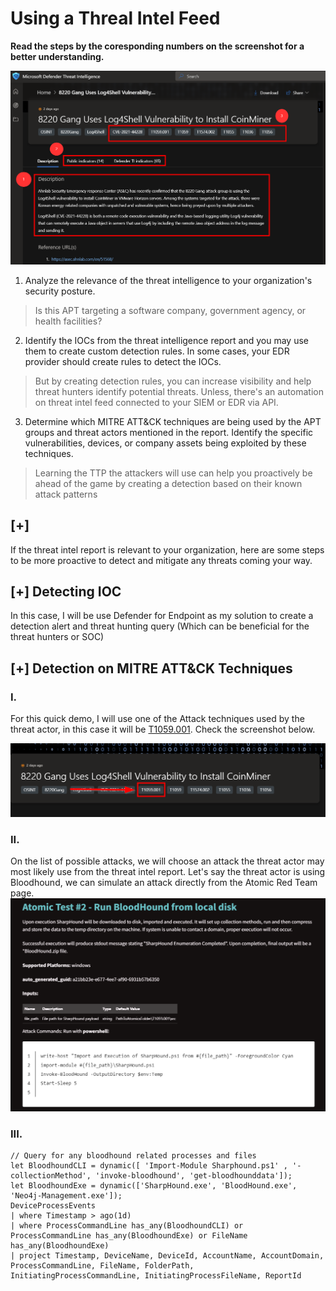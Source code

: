 # Using a Threal Intel Feed

**Read the steps by the coresponding numbers on the screenshot for a better understanding.**

![image](https://github.com/nguyentimmy/Detection-Engineering/blob/main/2%20-%20Detect%20Current%20Attack%20Trends%20Using%20Threat%20Intelligence/Photos/MDTI.png)

1. Analyze the relevance of the threat intelligence to your organization's security posture.
  > Is this APT targeting a software company, government agency, or health facilities?
2. Identify the IOCs from the threat intelligence report and you may use them to create custom detection rules. In some cases, your EDR provider should create rules to detect the IOCs. 
  > But by creating detection rules, you can increase visibility and help threat hunters identify potential threats.  Unless, there's an automation on threat intel feed connected to your SIEM or EDR via API.
3. Determine which MITRE ATT&CK techniques are being used by the APT groups and threat actors mentioned in the report. Identify the specific vulnerabilities, devices, or company assets being exploited by these techniques.
  > Learning the TTP the attackers will use can help you proactively be ahead of the game by creating a detection based on their known attack patterns

## [+] 
If the threat intel report is relevant to your organization, here are some steps to be more proactive to detect and mitigate any threats coming your way.

## [+] Detecting IOC

In this case, I will be use Defender for Endpoint as my solution to create a detection alert and threat hunting query (Which can be beneficial for the threat hunters or SOC) 

## [+] Detection on MITRE ATT&CK Techniques 

### I. 
For this quick demo, I will use one of the Attack techniques used by the threat actor, in this case it will be [T1059.001](https://atomicredteam.io/execution/T1059.001/). Check the screenshot below. 

![Image](https://github.com/nguyentimmy/Detection-Engineering/blob/main/2%20-%20Detect%20Current%20Attack%20Trends%20Using%20Threat%20Intelligence/Photos/T1059-APT.png)

### II. 
On the list of possible attacks, we will choose an attack the threat actor may most likely use from the threat intel report. Let's say the threat actor is using Bloodhound, we can simulate an attack directly from the Atomic Red Team page.
![Image](https://github.com/nguyentimmy/Detection-Engineering/blob/main/2%20-%20Detect%20Current%20Attack%20Trends%20Using%20Threat%20Intelligence/Photos/T1059.001-BloodHound.png)

### III.
```
// Query for any bloodhound related processes and files
let BloodhoundCLI = dynamic([ 'Import-Module Sharphound.ps1' , '-collectionMethod', 'invoke-bloodhound', 'get-bloodhounddata']);
let BloodhoundExe = dynamic(['SharpHound.exe', 'BloodHound.exe', 'Neo4j-Management.exe']);
DeviceProcessEvents
| where Timestamp > ago(1d)
| where ProcessCommandLine has_any(BloodhoundCLI) or ProcessCommandLine has_any(BloodhoundExe) or FileName has_any(BloodhoundExe)
| project Timestamp, DeviceName, DeviceId, AccountName, AccountDomain, ProcessCommandLine, FileName, FolderPath, InitiatingProcessCommandLine, InitiatingProcessFileName, ReportId
```

